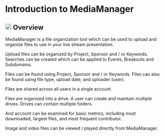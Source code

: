 # Introduction to MediaManager

## <img src="https://raw.githubusercontent.com/FortAwesome/Font-Awesome/6.x/svgs/solid/magnifying-glass-chart.svg" width="20" height="20"> Overview

MediaManager is a file organization tool which can be used to upload and organize files to use in your live stream presentation.

Upload files can be organized by Project, Sponsor and / or Keywords. Searches can be created which can be applied to Events, Breakouts and Subdomains.

Files can be found using Project, Sponsor and / or Keywords. Files can also be found using file type, upload date, and uploader (user).

Files are shared across all users in a single account.

Files are organized into a drive. A user can create and maintain multiple drives. Drives can contain multiple folders.

And account can be examined for basic metrics, including most downloaded, largest files, and most frequent contributor.

Image and video files can be viewed / played directly from MediaManager.

